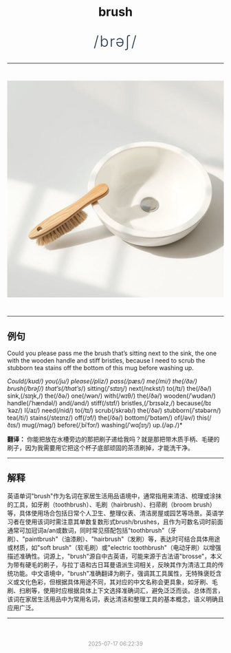 <div align="center">

# brush

<div style="margin: 30px 0;">
<h1 style="font-size: 2.5em; font-weight: 300; letter-spacing: 2px; margin: 0; color: #2c3e50;">
/brəʃ/
</h1>
</div>

</div>

---

<div align="center" style="margin: 40px 0;">

![brush](images/brush.png)

</div>

---

## 例句

Could you please pass me the brush that’s sitting next to the sink, the one with the wooden handle and stiff bristles, because I need to scrub the stubborn tea stains off the bottom of this mug before washing up.

*Could(/kʊd/) you(/ju/) please(/pliz/) pass(/pæs/) me(/mi/) the(/ðə/) brush(/brəʃ/) that’s(/that’s*/) sitting(/ˈsɪtɪŋ/) next(/nɛkst/) to(/tɪ/) the(/ðə/) sink,(/sɪŋk,/) the(/ðə/) one(/wən/) with(/wɪθ/) the(/ðə/) wooden(/ˈwʊdən/) handle(/ˈhændəl/) and(/ənd/) stiff(/stɪf/) bristles,(/ˈbrɪsəlz,/) because(/bɪˈkəz/) I(/aɪ/) need(/nid/) to(/tɪ/) scrub(/skrəb/) the(/ðə/) stubborn(/ˈstəbərn/) tea(/ti/) stains(/steɪnz/) off(/ɔf/) the(/ðə/) bottom(/ˈbɑtəm/) of(/əv/) this(/ðɪs/) mug(/məg/) before(/ˌbiˈfɔr/) washing(/ˈwɑʃɪŋ/) up.(/əp./)*

**翻译：** 你能把放在水槽旁边的那把刷子递给我吗？就是那把带木质手柄、毛硬的刷子，因为我需要用它把这个杯子底部顽固的茶渍刷掉，才能洗干净。

---

## 解释

英语单词"brush"作为名词在家居生活用品语境中，通常指用来清洁、梳理或涂抹的工具，如牙刷（toothbrush）、毛刷（hairbrush）、扫帚刷（broom brush）等，具体使用场合包括日常个人卫生、整理仪表、清洁房屋或园艺等场景。英语学习者在使用该词时需注意其单数复数形式brush/brushes，且作为可数名词时前面通常可加冠词a/an或数词，同时常见搭配包括"toothbrush"（牙刷）、"paintbrush"（油漆刷）、"hairbrush"（发刷）等，表达时可结合具体用途或材质，如"soft brush"（软毛刷）或"electric toothbrush"（电动牙刷）以增强描述准确性。词源上，"brush"源自中古英语，可能来源于古法语"brosse"，本义为带有硬毛的刷子，与拉丁语和古日耳曼语派生词相关，反映其作为清洁工具的传统功能。中文语境中，"brush"准确翻译为刷子，强调其工具属性，无特殊褒贬含义或文化色彩，但根据具体用途不同，其对应的中文名称会更具象，如牙刷、毛刷、扫刷等，使用时应根据具体上下文选择准确词汇，避免泛泛而谈。总体而言，该词在家居生活用品中为常用名词，表达清洁和整理工具的基本概念，语义明确且应用广泛。


---

<div align="center" style="margin-top: 50px;">
<small style="color: #999; font-size: 0.9em;">2025-07-17 06:22:39</small>
</div>
